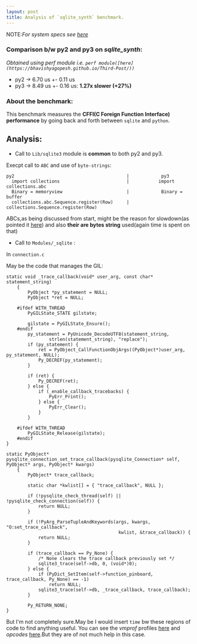 ```yaml
---
layout: post
title: Analysis of `sqlite_synth` benchmark.
---
```


NOTE:*For system specs see [here](https://bhavishyagopesh.github.io/Second-Post/)*

### Comparison b/w py2 and py3 on *sqlite_synth*:

*Obtained using perf module i.e. `perf module([here](https://bhavishyagopesh.github.io/Third-Post/))`*

- py2 -> 6.70 us +- 0.11 us
- py3 -> 8.49 us +- 0.16 us: **1.27x slower (+27%)**

### About the benchmark:
This benchmark measures the **CFFI(C Foreign Function Interface) performance** by going back and forth between `sqlite` and `python`.

## Analysis:

- Call to `Lib/sqlite3` module is **common** to both py2 and py3.

Execpt call to `ABC` and use of `byte-strings`:

```text
py2                                          |            py3                                            
  import collections                         |           import collections.abc                              
  Binary = memoryview		                 |            Binary = buffer                                    
  collections.abc.Sequence.register(Row)	 |           collections.Sequence.register(Row)                  
```

ABCs,as being discussed from start, might be the reason for slowdown(as pointed it [here](https://bhavishyagopesh.github.io/Eight-Post/)) and also **their are bytes string** used(again time is  spent on that)

- Call to `Modules/_sqlite` :

In `connection.c`

May be the code that manages the GIL:
```text
static void _trace_callback(void* user_arg, const char* statement_string)		
	{		
	    PyObject *py_statement = NULL;		
	    PyObject *ret = NULL;		

	#ifdef WITH_THREAD		
	    PyGILState_STATE gilstate;		

	    gilstate = PyGILState_Ensure();		
	#endif		
	    py_statement = PyUnicode_DecodeUTF8(statement_string,		
	            strlen(statement_string), "replace");		
	    if (py_statement) {		
	        ret = PyObject_CallFunctionObjArgs((PyObject*)user_arg, py_statement, NULL);		
	        Py_DECREF(py_statement);		
	    }		

	    if (ret) {		
	        Py_DECREF(ret);		
	    } else {		
	        if (_enable_callback_tracebacks) {		
	            PyErr_Print();		
	        } else {		
	            PyErr_Clear();		
	        }		
	    }		

	#ifdef WITH_THREAD		
	    PyGILState_Release(gilstate);		
	#endif		
}
```

```text
static PyObject* pysqlite_connection_set_trace_callback(pysqlite_Connection* self, PyObject* args, PyObject* kwargs)		
	{		
	    PyObject* trace_callback;		

	    static char *kwlist[] = { "trace_callback", NULL };		

	    if (!pysqlite_check_thread(self) || !pysqlite_check_connection(self)) {		
	        return NULL;		
	    }		

	    if (!PyArg_ParseTupleAndKeywords(args, kwargs, "O:set_trace_callback",		
	                                      kwlist, &trace_callback)) {		
	        return NULL;		
	    }		

	    if (trace_callback == Py_None) {		
	        /* None clears the trace callback previously set */		
	        sqlite3_trace(self->db, 0, (void*)0);		
	    } else {		
	        if (PyDict_SetItem(self->function_pinboard, trace_callback, Py_None) == -1)		
	            return NULL;		
	        sqlite3_trace(self->db, _trace_callback, trace_callback);		
	    }		

	    Py_RETURN_NONE;		
}
```
But I'm not completely sure.May be I would insert `time` bw these regions of code to find anything useful.
You can see the *vmprof* profiles [here](https://github.com/bhavishyagopesh/gsoc_2017/tree/master/vmprof) and *opcodes* [here](https://github.com/bhavishyagopesh/gsoc_2017/tree/master/opcodes).But they are of not much help in this case.
